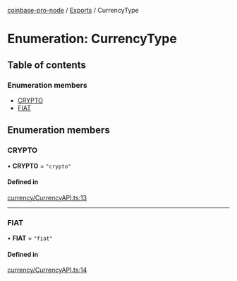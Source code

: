 [coinbase-pro-node](../README.md) / [Exports](../modules.md) / CurrencyType

# Enumeration: CurrencyType

## Table of contents

### Enumeration members

- [CRYPTO](CurrencyType.md#crypto)
- [FIAT](CurrencyType.md#fiat)

## Enumeration members

### CRYPTO

• **CRYPTO** = `"crypto"`

#### Defined in

[currency/CurrencyAPI.ts:13](https://github.com/bennycode/coinbase-pro-node/blob/15253ed/src/currency/CurrencyAPI.ts#L13)

---

### FIAT

• **FIAT** = `"fiat"`

#### Defined in

[currency/CurrencyAPI.ts:14](https://github.com/bennycode/coinbase-pro-node/blob/15253ed/src/currency/CurrencyAPI.ts#L14)
